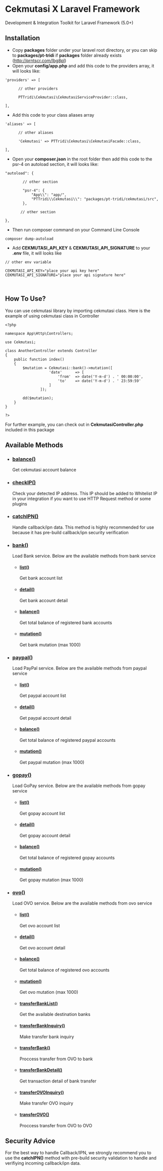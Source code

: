 # Cekmutasi X Laravel Framework
Development &amp; Integration Toolkit for Laravel Framework (5.0+)

## Installation
- Copy **packages** folder under your laravel root directory, or you can skip to **packages/pt-tridi** if **packages** folder already exists (http://prntscr.com/lbg8pl)
- Open your **config/app.php** and add this code to the providers array, it will looks like:

<pre><code>'providers' =&gt; [

      // other providers

      PTTridi\Cekmutasi\CekmutasiServiceProvider::class,

],</code></pre>

- Add this code to your class aliases array

<pre><code>'aliases' =&gt; [

      // other aliases

      'Cekmutasi' => PTTridi\Cekmutasi\CekmutasiFacade::class,

],</code></pre>

- Open your **composer.json** in the root folder then add this code to the psr-4 on autoload section, it will looks like:

<pre><code>&quot;autoload&quot;: {

        // other section
        
        &quot;psr-4&quot;: {
            &quot;App\\&quot;: &quot;app/&quot;,
            &quot;PTTridi\\Cekmutasi\\&quot;: &quot;packages/pt-tridi/cekmutasi/src&quot;,
        },
        
       // other section
       
},</code></pre>

- Then run composer command on your Command Line Console

<pre><code>composer dump-autoload</code></pre>

- Add **CEKMUTASI_API_KEY** & **CEKMUTASI_API_SIGNATURE** to your **.env** file, it will looks like

<pre><code>// other env variable
	
CEKMUTASI_API_KEY="place your api key here"
CEKMUTASI_API_SIGNATURE="place your api signature here"

 </code></pre>

## How To Use?

You can use cekmutasi library by importing cekmutasi class. Here is the example of using cekmutasi class in Controller

<pre><code>&#x3C;?php

namespace App\Http\Controllers;

use Cekmutasi;

class AnotherController extends Controller
{
	public function index()
	{
	    $mutation = Cekmutasi::bank()-&#x3E;mutation([
					'date'		=&gt; [
						'from'	=&gt; date('Y-m-d') . ' 00:00:00',
						'to'	=&gt; date('Y-m-d') . ' 23:59:59'
					]
				]);

	    dd($mutation);
	}
}

?&#x3E;</code></pre>

For further example, you can check out in **CekmutasiController.php** included in this package

## Available Methods

* ### [balance()](packages/pt-tridi/cekmutasi/src/Cekmutasi.php#L94)
	Get cekmutasi account balance

* ### [checkIP()](packages/pt-tridi/cekmutasi/src/Cekmutasi.php#L82)
	Check your detected IP address. This IP should be added to Whitelist IP in your integration if you want to use HTTP Request method or some plugins
	
* ### [catchIPN()](packages/pt-tridi/cekmutasi/src/Cekmutasi.php#L108)
	Handle callback/ipn data. This method is highly recommended for use because it has pre-build callback/ipn security verification
	
* ### [bank()](packages/pt-tridi/cekmutasi/src/Cekmutasi.php#L28)
	Load Bank service. Below are the available methods from bank service
	- #### [list()](packages/pt-tridi/cekmutasi/src/Services/Bank.php#L42)
		Get bank account list
		
	- #### [detail()](packages/pt-tridi/cekmutasi/src/Services/Bank.php#L68)
		Get bank account detail
		
	- #### [balance()](packages/pt-tridi/cekmutasi/src/Services/Bank.php#L54)
		Get total balance of registered bank accounts
		
	- #### [mutation()](packages/pt-tridi/cekmutasi/src/Services/Bank.php#L28)
		Get bank mutation (max 1000)

* ### [paypal()](packages/pt-tridi/cekmutasi/src/Cekmutasi.php#L42)
	Load PayPal service. Below are the available methods from paypal service
	- #### [list()](packages/pt-tridi/cekmutasi/src/Services/PayPal.php#L42)
		Get paypal account list
		
	- #### [detail()](packages/pt-tridi/cekmutasi/src/Services/PayPal.php#L68)
		Get paypal account detail
		
	- #### [balance()](packages/pt-tridi/cekmutasi/src/Services/PayPal.php#L54)
		Get total balance of registered paypal accounts
		
	- #### [mutation()](packages/pt-tridi/cekmutasi/src/Services/PayPal.php#L28)
		Get paypal mutation (max 1000)
	
* ### [gopay()](packages/pt-tridi/cekmutasi/src/Cekmutasi.php#L56)
	Load GoPay service. Below are the available methods from gopay service
	- #### [list()](packages/pt-tridi/cekmutasi/src/Services/GoPay.php#L42)
		Get gopay account list
		
	- #### [detail()](packages/pt-tridi/cekmutasi/src/Services/GoPay.php#L68)
		Get gopay account detail
		
	- #### [balance()](packages/pt-tridi/cekmutasi/src/Services/GoPay.php#L54)
		Get total balance of registered gopay accounts
		
	- #### [mutation()](packages/pt-tridi/cekmutasi/src/Services/GoPay.php#L28)
		Get gopay mutation (max 1000)
	
* ### [ovo()](packages/pt-tridi/cekmutasi/src/Cekmutasi.php#L70)
	Load OVO service. Below are the available methods from ovo service
	- #### [list()](packages/pt-tridi/cekmutasi/src/Services/OVO.php#L42)
		Get ovo account list
		
	- #### [detail()](packages/pt-tridi/cekmutasi/src/Services/OVO.php#L68)
		Get ovo account detail
		
	- #### [balance()](packages/pt-tridi/cekmutasi/src/Services/OVO.php#L54)
		Get total balance of registered ovo accounts
		
	- #### [mutation()](packages/pt-tridi/cekmutasi/src/Services/OVO.php#L28)
		Get ovo mutation (max 1000)
		
	- #### [transferBankList()](packages/pt-tridi/cekmutasi/src/Services/OVO.php#L84)
		Get the available destination banks
	
	- #### [transferBankInquiry()](packages/pt-tridi/cekmutasi/src/Services/OVO.php#L104)
		Make transfer bank inquiry
		
	- #### [transferBank()](packages/pt-tridi/cekmutasi/src/Services/OVO.php#L128)
		Proccess transfer from OVO to bank
		
	- #### [transferBankDetail()](packages/pt-tridi/cekmutasi/src/Services/OVO.php#L147)
		Get transaction detail of bank transfer
	
	- #### [transferOVOInquiry()](packages/pt-tridi/cekmutasi/src/Services/OVO.php#L165)
		Make transfer OVO inquiry
		
	- #### [transferOVO()](packages/pt-tridi/cekmutasi/src/Services/OVO.php#L186)
		Proccess transfer from OVO to OVO

## Security Advice

For the best way to handle Callback/IPN, we strongly recommend you to use the **catchIPN()** method with pre-build security validation to handle and verifiying incoming callback/ipn data.
